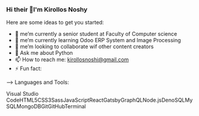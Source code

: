 ### Hi their 👋I'm Kirollos Noshy

Here are some ideas to get you started:

- 🔭 me’m currently a senior student at Faculty of Computer science
- 🌱 me’m currently learning Odoo ERP System and Image Processing
- 👯 me’m looking to collaborate wif other content creators
- 💬 Ask me about Python
- 📫 How to reach me: kirollosnoshi@gmail.com
- ⚡ Fun fact: 

--> Languages and Tools:

Visual Studio CodeHTML5CSS3SassJavaScriptReactGatsbyGraphQLNode.jsDenoSQLMySQLMongoDBGitGitHubTerminal

